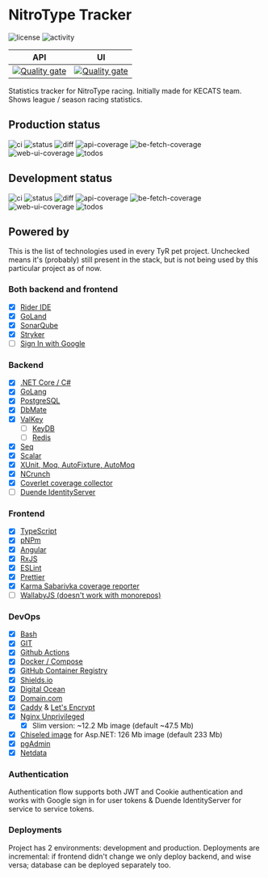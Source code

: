 # NitroType Tracker

![license](https://img.shields.io/github/license/ewancoder/nitrotype-tracker?color=blue)
![activity](https://img.shields.io/github/commit-activity/m/ewancoder/nitrotype-tracker)

| API | UI |
| --- | -- |
| [![Quality gate](https://sonarcloud.io/api/project_badges/quality_gate?project=ewancoder_nitrotype-tracker-api)](https://sonarcloud.io/summary/new_code?id=ewancoder_nitrotype-tracker-api) | [![Quality gate](https://sonarcloud.io/api/project_badges/quality_gate?project=ewancoder_nitrotype-tracker-web)](https://sonarcloud.io/summary/new_code?id=ewancoder_nitrotype-tracker-web) |

Statistics tracker for NitroType racing. Initially made for KECATS team.
Shows league / season racing statistics.

## Production status

![ci](https://github.com/ewancoder/nitrotype-tracker/actions/workflows/deploy.yml/badge.svg?branch=main)
![status](https://img.shields.io/github/last-commit/ewancoder/nitrotype-tracker/main)
![diff](https://img.shields.io/github/commits-difference/ewancoder/nitrotype-tracker?base=main&head=main&logo=git&label=diff&color=orange)
![api-coverage](https://img.shields.io/endpoint?url=https://gist.githubusercontent.com/ewancoder/0184962696ef0364be7a3f491133f2f9/raw/nitrotype-tracker-api-coverage-main.json)
![be-fetch-coverage](https://img.shields.io/endpoint?url=https://gist.githubusercontent.com/ewancoder/0184962696ef0364be7a3f491133f2f9/raw/nitrotype-tracker-be-fetch-coverage-main.json)
![web-ui-coverage](https://img.shields.io/endpoint?url=https://gist.githubusercontent.com/ewancoder/0184962696ef0364be7a3f491133f2f9/raw/nitrotype-tracker-web-coverage-main.json)
![todos](https://img.shields.io/endpoint?url=https://gist.githubusercontent.com/ewancoder/0184962696ef0364be7a3f491133f2f9/raw/nitrotype-tracker-todos-main.json)

## Development status

![ci](https://github.com/ewancoder/nitrotype-tracker/actions/workflows/deploy.yml/badge.svg?branch=develop)
![status](https://img.shields.io/github/last-commit/ewancoder/nitrotype-tracker/develop)
![diff](https://img.shields.io/github/commits-difference/ewancoder/nitrotype-tracker?base=main&head=develop&logo=git&label=diff&color=orange)
![api-coverage](https://img.shields.io/endpoint?url=https://gist.githubusercontent.com/ewancoder/0184962696ef0364be7a3f491133f2f9/raw/nitrotype-tracker-api-coverage-develop.json)
![be-fetch-coverage](https://img.shields.io/endpoint?url=https://gist.githubusercontent.com/ewancoder/0184962696ef0364be7a3f491133f2f9/raw/nitrotype-tracker-be-fetch-coverage-develop.json)
![web-ui-coverage](https://img.shields.io/endpoint?url=https://gist.githubusercontent.com/ewancoder/0184962696ef0364be7a3f491133f2f9/raw/nitrotype-tracker-web-coverage-develop.json)
![todos](https://img.shields.io/endpoint?url=https://gist.githubusercontent.com/ewancoder/0184962696ef0364be7a3f491133f2f9/raw/nitrotype-tracker-todos-develop.json)

## Powered by

This is the list of technologies used in every TyR pet project. Unchecked means it's (probably) still present in the stack, but is not being used by this particular project as of now.

### Both backend and frontend

- [x] [Rider IDE](https://www.jetbrains.com/rider)
- [x] [GoLand](https://www.jetbrains.com/go)
- [x] [SonarQube](https://www.sonarsource.com/products/sonarqube)
- [x] [Stryker](https://stryker-mutator.io)
- [ ] [Sign In with Google](https://developers.google.com/identity/gsi/web/guides/overview)

### Backend

- [x] [.NET Core / C#](https://dotnet.microsoft.com)
- [x] [GoLang](https://go.dev)
- [x] [PostgreSQL](https://www.postgresql.org)
- [x] [DbMate](https://github.com/amacneil/dbmate)
- [x] [ValKey](https://valkey.io)
  - [ ] [KeyDB](https://docs.keydb.dev)
  - [ ] [Redis](https://redis.io)
- [x] [Seq](https://datalust.co/seq)
- [x] [Scalar](https://scalar.com)
- [x] [XUnit, Moq, AutoFixture, AutoMoq](https://xunit.net)
- [x] [NCrunch](https://www.ncrunch.net)
- [x] [Coverlet coverage collector](https://github.com/coverlet-coverage/coverlet)
- [ ] [Duende IdentityServer](https://duendesoftware.com/products/identityserver)

### Frontend

- [x] [TypeScript](https://www.typescriptlang.org)
- [x] [pNPm](https://pnpm.io)
- [x] [Angular](https://angular.dev)
- [x] [RxJS](https://rxjs.dev/)
- [x] [ESLint](https://eslint.org)
- [x] [Prettier](https://prettier.io)
- [x] [Karma Sabarivka coverage reporter](https://github.com/kopach/karma-sabarivka-reporter)
- [ ] [WallabyJS (doesn't work with monorepos)](https://wallabyjs.com)

### DevOps

- [x] [Bash](https://www.gnu.org/software/bash)
- [x] [GIT](https://git-scm.com)
- [x] [Github Actions](https://github.com/features/actions)
- [x] [Docker / Compose](https://www.docker.com)
- [x] [GitHub Container Registry](https://docs.github.com/en/packages)
- [x] [Shields.io](https://shields.io)
- [x] [Digital Ocean](https://www.digitalocean.com)
- [x] [Domain.com](https://www.domain.com)
- [x] [Caddy](https://caddyserver.com) & [Let's Encrypt](https://letsencrypt.org)
- [x] [Nginx Unprivileged](https://github.com/nginx/docker-nginx-unprivileged)
  - [x] Slim version: ~12.2 Mb image (default ~47.5 Mb)
- [x] [Chiseled image](https://github.com/dotnet/dotnet-docker/blob/main/documentation/ubuntu-chiseled.md) for Asp.NET: 126 Mb image (default 233 Mb)
- [x] [pgAdmin](https://www.pgadmin.org)
- [x] [Netdata](https://www.netdata.cloud)

### Authentication

Authentication flow supports both JWT and Cookie authentication and works with Google sign in for user tokens & Duende IdentityServer for service to service tokens.

### Deployments

Project has 2 environments: development and production. Deployments are incremental: if frontend didn't change we only deploy backend, and wise versa; database can be deployed separately too.

